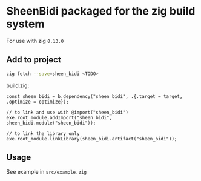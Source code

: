 # SheenBidi packaged for the zig build system

For use with zig `0.13.0`

## Add to project

```bash
zig fetch --save=sheen_bidi <TODO>
```

build.zig:

```zig
const sheen_bidi = b.dependency("sheen_bidi", .{.target = target, .optimize = optimize});

// to link and use with @import("sheen_bidi")
exe.root_module.addImport("sheen_bidi", sheen_bidi.module("sheen_bidi"));

// to link the library only
exe.root_module.linkLibrary(sheen_bidi.artifact("sheen_bidi"));
```

## Usage

See example in `src/example.zig`